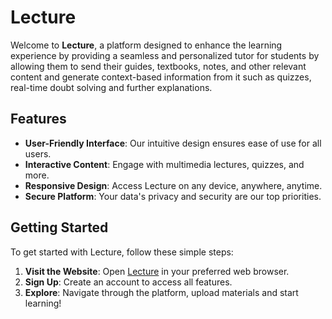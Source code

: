# Lecture

Welcome to **Lecture**, a platform designed to enhance the learning experience by providing a seamless and personalized tutor for students by allowing them to send their guides, textbooks, notes, and other relevant content and generate context-based information from it such as quizzes, real-time doubt solving and further explanations.

## Features

- **User-Friendly Interface**: Our intuitive design ensures ease of use for all users.
- **Interactive Content**: Engage with multimedia lectures, quizzes, and more.
- **Responsive Design**: Access Lecture on any device, anywhere, anytime.
- **Secure Platform**: Your data's privacy and security are our top priorities.

## Getting Started

To get started with Lecture, follow these simple steps:

1. **Visit the Website**: Open [Lecture](https://lecture.aayus.me/) in your preferred web browser.
2. **Sign Up**: Create an account to access all features.
3. **Explore**: Navigate through the platform, upload materials and start learning!
